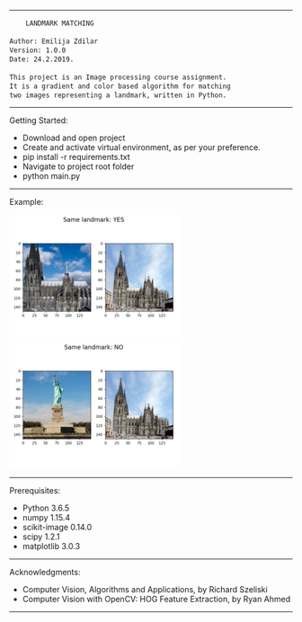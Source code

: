 **********************************************************************
		LANDMARK MATCHING 
		
	Author: Emilija Zdilar
	Version: 1.0.0
	Date: 24.2.2019.

	This project is an Image processing course assignment. 
	It is a gradient and color based algorithm for matching
	two images representing a landmark, written in Python. 
	 		
**********************************************************************

Getting Started:

- Download and open project
- Create and activate virtual environment, as per your preference.
- pip install -r requirements.txt
- Navigate to project root folder
- python main.py

**********************************************************************

Example: 
  
<img src="2_Kolner_dom.png" width="300">
<img src="7_sol_dom.png" width="300">

**********************************************************************

Prerequisites:
- Python 3.6.5
- numpy 1.15.4
- scikit-image 0.14.0
- scipy 1.2.1
- matplotlib 3.0.3


**********************************************************************

Acknowledgments:
- Computer Vision, Algorithms and Applications,
	by Richard Szeliski
- Computer Vision with OpenCV: HOG Feature Extraction,
	by Ryan Ahmed
	
**********************************************************************
